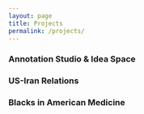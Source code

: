 ```yaml
---
layout: page
title: Projects
permalink: /projects/
---
```


### Annotation Studio & Idea Space
### US-Iran Relations
### Blacks in American Medicine
